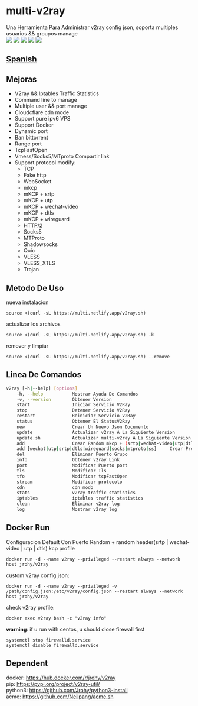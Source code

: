 # multi-v2ray
Una Herramienta Para Administrar v2ray config json, soporta multiples usuarios && groupos manage  
![](https://img.shields.io/pypi/v/v2ray-util.svg) 
![](https://img.shields.io/docker/pulls/jrohy/v2ray.svg)
![](https://img.shields.io/github/stars/Jrohy/multi-v2ray.svg) 
![](https://img.shields.io/github/forks/Jrohy/multi-v2ray.svg) 
![](https://img.shields.io/github/license/Jrohy/multi-v2ray.svg)

## [Spanish](README_EN.md)

## Mejoras
- V2ray && Iptables Traffic Statistics
- Command line to manage
- Multiple user && port manage
- Cloudcflare cdn mode
- Support pure ipv6 VPS
- Support Docker
- Dynamic port
- Ban bittorrent
- Range port
- TcpFastOpen
- Vmess/Socks5/MTproto Compartir link
- Support protocol modify:
  - TCP
  - Fake http
  - WebSocket
  - mkcp
  - mKCP + srtp
  - mKCP + utp
  - mKCP + wechat-video
  - mKCP + dtls
  - mKCP + wireguard
  - HTTP/2
  - Socks5
  - MTProto
  - Shadowsocks
  - Quic
  - VLESS
  - VLESS_XTLS
  - Trojan

## Metodo De Uso
nueva instalacion
```
source <(curl -sL https://multi.netlify.app/v2ray.sh)
```

actualizar los archivos
```
source <(curl -sL https://multi.netlify.app/v2ray.sh) -k
```

remover y limpiar
```
source <(curl -sL https://multi.netlify.app/v2ray.sh) --remove
```

## Linea De Comandos
```bash
v2ray [-h|--help] [options]
    -h, --help           Mostrar Ayuda De Comandos
    -v, --version        Obtener Version
    start                Iniciar Servicio V2Ray
    stop                 Detener Servicio V2Ray
    restart              Reiniciar Servicio V2Ray
    status               Obtener El StatusV2Ray
    new                  Crear Un Nuevo Json Documento
    update               Actualizar v2ray A La Siguiente Version
    update.sh            Actualizar multi-v2ray A La Siguiente Version
    add                  Crear Random mkcp + (srtp|wechat-video|utp|dtls|wireguard) fake header group
    add [wechat|utp|srtp|dtls|wireguard|socks|mtproto|ss]     Crear Protocolo Especial, Puerto Random nuevo
    del                  Eliminar Puerto Grupo
    info                 Obtener v2ray Link
    port                 Modificar Puerto port
    tls                  Modificar Tls
    tfo                  Modificar tcpFastOpen
    stream               Modificar protocolo
    cdn                  cdn modo
    stats                v2ray traffic statistics
    iptables             iptables traffic statistics
    clean                Eliminar v2ray log
    log                  Mostrar v2ray log
```

## Docker Run
Configuracion Default Con Puerto Random + random header(srtp | wechat-video | utp | dtls) kcp profile  
```
docker run -d --name v2ray --privileged --restart always --network host jrohy/v2ray
```

custom v2ray config.json:
```
docker run -d --name v2ray --privileged -v /path/config.json:/etc/v2ray/config.json --restart always --network host jrohy/v2ray
```

check v2ray profile:
```
docker exec v2ray bash -c "v2ray info"
```

**warning**: if u run with centos, u should close firewall first
```
systemctl stop firewalld.service
systemctl disable firewalld.service
```

## Dependent
docker: https://hub.docker.com/r/jrohy/v2ray  
pip: https://pypi.org/project/v2ray-util/  
python3: https://github.com/Jrohy/python3-install  
acme: https://github.com/Neilpang/acme.sh
